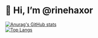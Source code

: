  <h1>👋 Hi, I’m @rinehaxor</h1>


<!-- -
rinehaxor/rinehaxor is a ✨ special ✨ repository because its `README.md` (this file) appears on your GitHub profile.
You can click the Preview link to take a look at your changes.
-
-->

[![Anurag's GitHub stats](https://github-readme-stats.vercel.app/api?username=rinehaxor&show_icons=true&theme=dark)](https://github.com/rinehaxor/github-readme-stats)
<br>
[![Top Langs](https://github-readme-stats.vercel.app/api/top-langs/?username=rinehaxor&layout=compact&show_icons=true&theme=dark)](https://github.com/rinehaxor/github-readme-stats) 

